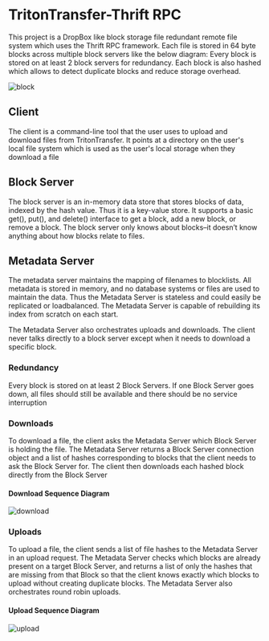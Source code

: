 # TritonTransfer-Thrift RPC
This project is a DropBox like block storage file redundant remote file system which uses the Thrift RPC framework.
Each file is stored in 64 byte blocks across multiple block servers like the below diagram:
Every block is stored on at least 2 block servers for redundancy. Each block is also hashed which allows to detect duplicate
blocks and reduce storage overhead.

![block](https://github.com/Patchett/TritonTransfer-Thrift/blob/master/images/block.png)

## Client
The client is a command-line tool that the user uses to upload and download files from TritonTransfer. It points at a directory
on the user's local file system which is used as the user's local storage when they download a file

## Block Server
The block server is an in-memory data store that stores blocks of data, indexed by the hash value. Thus it is a key-value store. It supports a basic get(), put(), and delete() interface to get a block, add a new block, or remove a block. The block server only knows about blocks–it doesn’t know anything about how blocks relate to files.

## Metadata Server
The metadata server maintains the mapping of filenames to blocklists. All metadata is stored in memory, and no database systems or files
are used to maintain the data. Thus the Metadata Server is stateless and could easily be replicated or loadbalanced. The Metadata Server
is capable of rebuilding its index from scratch on each start.

The Metadata Server also orchestrates uploads and downloads. The client never talks directly to a block server except when it needs to download
a specific block. 

### Redundancy
Every block is stored on at least 2 Block Servers. If one Block Server goes down, all files should still be available and there should be no service interruption

### Downloads
To download a file, the client asks the Metadata Server which Block Server is holding the file. The Metadata Server returns
a Block Server connection object and a list of hashes corresponding to blocks that the client needs to ask the Block Server for.
The client then downloads each hashed block directly from the Block Server

#### Download Sequence Diagram
![download](https://github.com/Patchett/TritonTransfer-Thrift/blob/master/images/download.png)

### Uploads
To upload a file, the client sends a list of file hashes to the Metadata Server in an upload request. The Metadata Server checks which blocks
are already present on a target Block Server, and returns a list of only the hashes that are missing from that Block so that the client knows
exactly which blocks to upload without creating duplicate blocks. The Metadata Server also orchestrates round robin uploads.

#### Upload Sequence Diagram
![upload](https://github.com/Patchett/TritonTransfer-Thrift/blob/master/images/upload.png)
